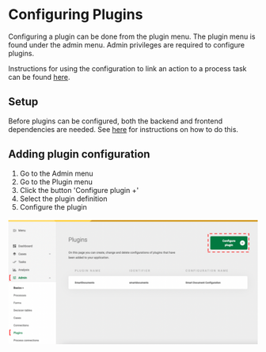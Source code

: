 # Configuring Plugins

Configuring a plugin can be done from the plugin menu. The plugin menu is found under the admin menu. Admin privileges
are required to configure plugins.

Instructions for using the configuration to link an action to a process task can be found 
[here](create-process-link.md).

## Setup
Before plugins can be configured, both the backend and frontend dependencies are needed. 
See [here](../../valtimo-implementation/modules/plugin.md) for instructions on how to do this.

## Adding plugin configuration

1. Go to the Admin menu
2. Go to the Plugin menu
3. Click the button 'Configure plugin +'
4. Select the plugin definition
5. Configure the plugin

![Configuring a plugin](img/configure-plugin.png)
